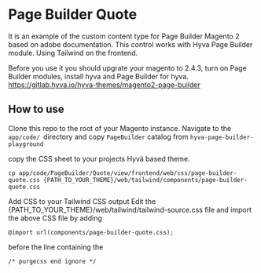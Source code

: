 
# Page Builder Quote 

It is an example of the custom content type for Page Builder Magento 2 based on adobe documentation.
This control works with Hyva Page Builder module. Using Tailwind on the frontend.

Before you use it you should upgrate your magento to 2.4.3, turn on Page Builder modules, install hyva and Page Builder for hyva.
https://gitlab.hyva.io/hyva-themes/magento2-page-builder

## How to use
Clone this repo to the root of your Magento instance. Navigate to the ```app/code/ ```directory and copy ```PageBuilder``` catalog from ```hyva-page-builder-playground```

copy the CSS sheet to your projects Hyvä based theme.

```
cp app/code/PageBuilder/Quote/view/frontend/web/css/page-builder-quote.css {PATH_TO_YOUR_THEME}/web/tailwind/components/page-builder-quote.css
```

Add CSS to your Tailwind CSS output
Edit the {PATH_TO_YOUR_THEME}/web/tailwind/tailwind-source.css file and import the above CSS file by adding 

```
@import url(components/page-builder-quote.css); 
```

before the line containing the 

```
/* purgecss end ignore */
```
